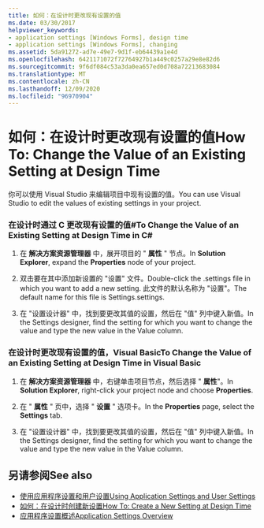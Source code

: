 ```yaml
---
title: 如何：在设计时更改现有设置的值
ms.date: 03/30/2017
helpviewer_keywords:
- application settings [Windows Forms], design time
- application settings [Windows Forms], changing
ms.assetid: 5da91272-ad7e-49e7-9d1f-eb64439a1e4d
ms.openlocfilehash: 6421171072f72764927b1a449c0257a29e8e82d6
ms.sourcegitcommit: 9f6df084c53a3da0ea657ed0d708a72213683084
ms.translationtype: MT
ms.contentlocale: zh-CN
ms.lasthandoff: 12/09/2020
ms.locfileid: "96970904"
---
```

# <a name="how-to-change-the-value-of-an-existing-setting-at-design-time"></a><span data-ttu-id="081b3-102">如何：在设计时更改现有设置的值</span><span class="sxs-lookup"><span data-stu-id="081b3-102">How To: Change the Value of an Existing Setting at Design Time</span></span>
<span data-ttu-id="081b3-103">你可以使用 Visual Studio 来编辑项目中现有设置的值。</span><span class="sxs-lookup"><span data-stu-id="081b3-103">You can use Visual Studio to edit the values of existing settings in your project.</span></span>  
  
### <a name="to-change-the-value-of-an-existing-setting-at-design-time-in-c"></a><span data-ttu-id="081b3-104">在设计时通过 C 更改现有设置的值\#</span><span class="sxs-lookup"><span data-stu-id="081b3-104">To Change the Value of an Existing Setting at Design Time in C\#</span></span>
  
1. <span data-ttu-id="081b3-105">在 **解决方案资源管理器** 中，展开项目的 " **属性** " 节点。</span><span class="sxs-lookup"><span data-stu-id="081b3-105">In **Solution Explorer**, expand the **Properties** node of your project.</span></span>  
  
2. <span data-ttu-id="081b3-106">双击要在其中添加新设置的 "设置" 文件。</span><span class="sxs-lookup"><span data-stu-id="081b3-106">Double-click the .settings file in which you want to add a new setting.</span></span> <span data-ttu-id="081b3-107">此文件的默认名称为 "设置"。</span><span class="sxs-lookup"><span data-stu-id="081b3-107">The default name for this file is Settings.settings.</span></span>  
  
3. <span data-ttu-id="081b3-108">在 "设置设计器" 中，找到要更改其值的设置，然后在 "值" 列中键入新值。</span><span class="sxs-lookup"><span data-stu-id="081b3-108">In the Settings designer, find the setting for which you want to change the value and type the new value in the Value column.</span></span>  
  
### <a name="to-change-the-value-of-an-existing-setting-at-design-time-in-visual-basic"></a><span data-ttu-id="081b3-109">在设计时更改现有设置的值，Visual Basic</span><span class="sxs-lookup"><span data-stu-id="081b3-109">To Change the Value of an Existing Setting at Design Time in Visual Basic</span></span>  
  
1. <span data-ttu-id="081b3-110">在 **解决方案资源管理器** 中，右键单击项目节点，然后选择 " **属性**"。</span><span class="sxs-lookup"><span data-stu-id="081b3-110">In **Solution Explorer**, right-click your project node and choose **Properties**.</span></span>  
  
2. <span data-ttu-id="081b3-111">在 " **属性** " 页中，选择 " **设置** " 选项卡。</span><span class="sxs-lookup"><span data-stu-id="081b3-111">In the **Properties** page, select the **Settings** tab.</span></span>  
  
3. <span data-ttu-id="081b3-112">在 "设置设计器" 中，找到要更改其值的设置，然后在 "值" 列中键入新值。</span><span class="sxs-lookup"><span data-stu-id="081b3-112">In the Settings designer, find the setting for which you want to change the value and type the new value in the Value column.</span></span>  
  
## <a name="see-also"></a><span data-ttu-id="081b3-113">另请参阅</span><span class="sxs-lookup"><span data-stu-id="081b3-113">See also</span></span>

- [<span data-ttu-id="081b3-114">使用应用程序设置和用户设置</span><span class="sxs-lookup"><span data-stu-id="081b3-114">Using Application Settings and User Settings</span></span>](using-application-settings-and-user-settings.md)
- [<span data-ttu-id="081b3-115">如何：在设计时创建新设置</span><span class="sxs-lookup"><span data-stu-id="081b3-115">How To: Create a New Setting at Design Time</span></span>](how-to-create-a-new-setting-at-design-time.md)
- [<span data-ttu-id="081b3-116">应用程序设置概述</span><span class="sxs-lookup"><span data-stu-id="081b3-116">Application Settings Overview</span></span>](application-settings-overview.md)
